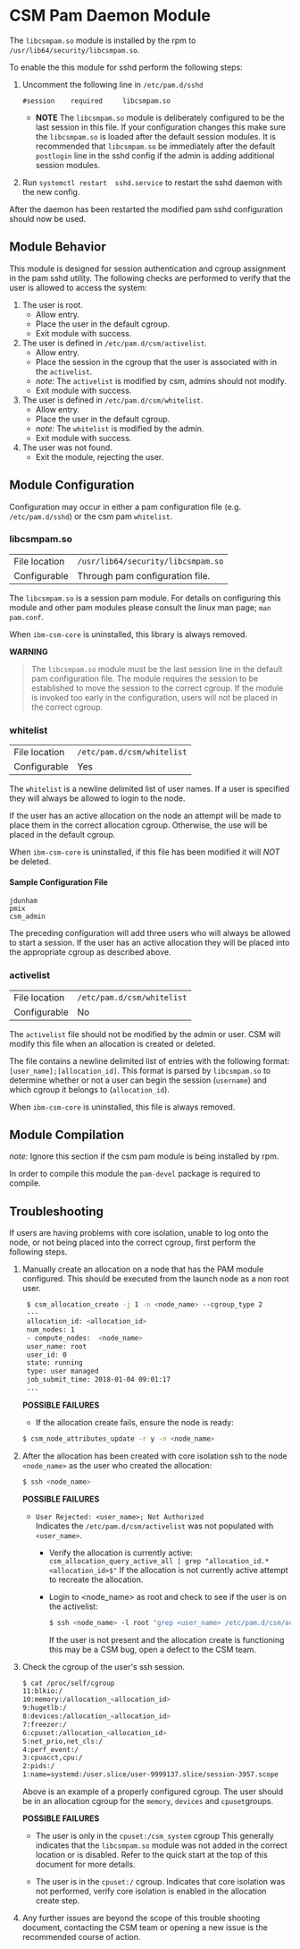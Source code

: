 # CSM Pam Daemon Module #

The `libcsmpam.so` module is installed by the rpm to `/usr/lib64/security/libcsmpam.so`.

To enable the this module for sshd perform the following steps:
1. Uncomment the following line in `/etc/pam.d/sshd`
    ```
    #session    required     libcsmpam.so
    ```
    * **NOTE** The `libcsmpam.so` module is deliberately configured to be the last session in this file. If your configuration changes this
      make sure the `libcsmpam.so` is loaded after the default session modules. It is recommended that
      `libcsmpam.so` be immediately after the default `postlogin` line in the sshd config if the admin is adding additional session modules.
      
2. Run `systemctl restart  sshd.service` to restart the sshd daemon with the new config.

After the daemon has been restarted the modified pam sshd configuration should now be used.

## Module Behavior ## 

This module is designed for session authentication and cgroup assignment in the pam sshd utility.
The following checks are performed to verify that the user is allowed to access the system:

1. The user is root.
    * Allow entry.
    * Place the user in the default cgroup.
    * Exit module with success.
2. The user is defined in `/etc/pam.d/csm/activelist`.
    * Allow entry.
    * Place the session in the cgroup that the user is associated with in the `activelist`.
    * *note:* The `activelist` is modified by csm, admins should not modify.
    * Exit module with success.
3. The user is defined in `/etc/pam.d/csm/whitelist`.
    * Allow entry.
    * Place the user in the default cgroup.
    * *note:* The `whitelist` is modified by the admin.
    * Exit module with success.
4. The user was not found.
    * Exit the module, rejecting the user.
    

## Module Configuration ##

Configuration may occur in either a pam configuration file (e.g. `/etc/pam.d/sshd`) or the
csm pam `whitelist`.

### libcsmpam.so ###

|             |                                   |
|-------------|-----------------------------------|
|File location| `/usr/lib64/security/libcsmpam.so`|
|Configurable | Through pam configuration file.   |

The `libcsmpam.so` is a session pam module. For details on configuring this module and other
pam modules please consult the linux man page; `man pam.conf`.

When `ibm-csm-core` is uninstalled, this library is always removed.


**WARNING** 
> The `libcsmpam.so` module must be the last session line in the default pam configuration file. 
> The module requires the session to be established to move the session to the correct cgroup.
> If the module is invoked too early in the configuration, users will not be placed in the correct cgroup.


### whitelist ###

|             |                            |
|-------------|----------------------------|
|File location| `/etc/pam.d/csm/whitelist` |
|Configurable | Yes                        |

The `whitelist` is a newline delimited list of user names. If a user is specified they will
always be allowed to login to the node. 

If the user has an active allocation on the node an attempt will be made to place them 
in the correct allocation cgroup. Otherwise, the use will be placed in the default cgroup.

When `ibm-csm-core` is uninstalled, if this file has been modified it will *NOT* be deleted.

#### Sample Configuration File ####

```
jdunham
pmix
csm_admin
```

The preceding configuration will add three users who will always be allowed to start a session.
If the user has an active allocation they will be placed into the appropriate cgroup as
described above.

### activelist ###

|              |                            |
|--------------|----------------------------|
|File location | `/etc/pam.d/csm/whitelist` |
|Configurable  | No                         |

The `activelist` file should not be modified by the admin or user. CSM will modify this file
when an allocation is created or deleted.

The file contains a newline delimited list of entries with the following format: 
`[user_name];[allocation_id]`. This format is parsed by `libcsmpam.so` to determine
whether or not a user can begin the session (`username`) and which cgroup it belongs 
to (`allocation_id`).

When `ibm-csm-core` is uninstalled, this file is always removed.

## Module Compilation ##
*note:* Ignore this section if the csm pam module is being installed by rpm.

In order to compile this module the `pam-devel` package is required to compile.

## Troubleshooting ##

If users are having problems with core isolation, unable to log onto the node, or not being placed into the correct cgroup, first perform the following steps.

1. Manually create an allocation on a node that has the PAM module configured. This should be executed from the launch node as a non root user.
    ```bash
     $ csm_allocation_create -j 1 -n <node_name> --cgroup_type 2
     ---
     allocation_id: <allocation_id>
     num_nodes: 1
     - compute_nodes:  <node_name>
     user_name: root
     user_id: 0
     state: running
     type: user managed
     job_submit_time: 2018-01-04 09:01:17
     ...
    ```
    **POSSIBLE FAILURES**
    * If the allocation create fails, ensure the node is ready:
    ```bash
    $ csm_node_attributes_update -r y -n <node_name>
    ```
    
2. After the allocation has been created with core isolation ssh to the node `<node_name>` as the user who created the allocation:
   ```bash
   $ ssh <node_name>
   ```
   **POSSIBLE FAILURES**
   * `User Rejected: <user_name>; Not Authorized`   
      Indicates the `/etc/pam.d/csm/activelist` was not populated with `<user_name>`.
      
      * Verify the allocation is currently active: 
         `csm_allocation_query_active_all | grep "allocation_id.* <allocation_id>$"`
          If the allocation is not currently active attempt to recreate the allocation.
          
      * Login to <node_name> as root and check to see if the user is on the activelist:
         ```bash
         $ ssh <node_name> -l root "grep <user_name> /etc/pam.d/csm/activelist"
         ```
         If the user is not present and the allocation create is functioning this may be a CSM bug, open a defect to the CSM team.
         
 3. Check the cgroup of the user's ssh session.
    ```bash
    $ cat /proc/self/cgroup
    11:blkio:/
    10:memory:/allocation_<allocation_id>
    9:hugetlb:/
    8:devices:/allocation_<allocation_id>
    7:freezer:/
    6:cpuset:/allocation_<allocation_id>
    5:net_prio,net_cls:/
    4:perf_event:/
    3:cpuacct,cpu:/
    2:pids:/
    1:name=systemd:/user.slice/user-9999137.slice/session-3957.scope
    ```
    Above is an example of a properly configured cgroup. The user should be in an allocation cgroup for the `memory`, `devices` and `cpuset`groups.
    
    **POSSIBLE FAILURES**
    * The user is only in the `cpuset:/csm_system` cgroup
      This generally indicates that the `libcsmpam.so` module was not added in the correct location or is disabled. 
      Refer to the quick start at the top of this document for more details.
      
    * The user is in the `cpuset:/` cgroup.
      Indicates that core isolation was not performed, verify core isolation is enabled in the allocation create step.
      
 4. Any further issues are beyond the scope of this trouble shooting document, contacting the CSM team or opening a new issue is the recommended course of action.
    

    
